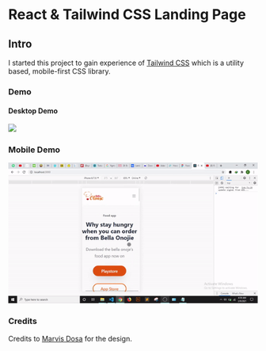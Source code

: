 # React & Tailwind CSS Landing Page

## Intro

I started this project to gain experience of [Tailwind CSS](https://tailwindcss.com/) which is a utility based, mobile-first CSS library.

### Demo 

#### Desktop Demo
![](ezgif-2-8bf2a887d8e1.gif)

### Mobile Demo
![](ezgif-2-563bb020e9f1.gif)

### Credits
Credits to [Marvis Dosa](https://dribbble.com/Marv_arts?ref=uistore.design) for the design.